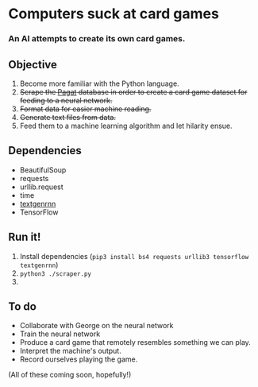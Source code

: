 # Computers suck at card games
### An AI attempts to create its own card games.

## Objective
1. Become more familiar with the Python language.
2. ~~Scrape the [Pagat](https://www.pagat.com) database in order to create a card game dataset for feeding to a neural network.~~
3. ~~Format data for easier machine reading.~~
4. ~~Generate text files from data.~~
5. Feed them to a machine learning algorithm and let hilarity ensue.

## Dependencies
* BeautifulSoup
* requests
* urllib.request
* time
* [textgenrnn](https://github.com/minimaxir/textgenrnn)
* TensorFlow

## Run it!
1. Install dependencies (`pip3 install bs4 requests urllib3 tensorflow textgenrnn`)
2. `python3 ./scraper.py`
3. 


## To do
- Collaborate with George on the neural network
- Train the neural network
- Produce a card game that remotely resembles something we can play. 
- Interpret the machine's output.
- Record ourselves playing the game.

(All of these coming soon, hopefully!)